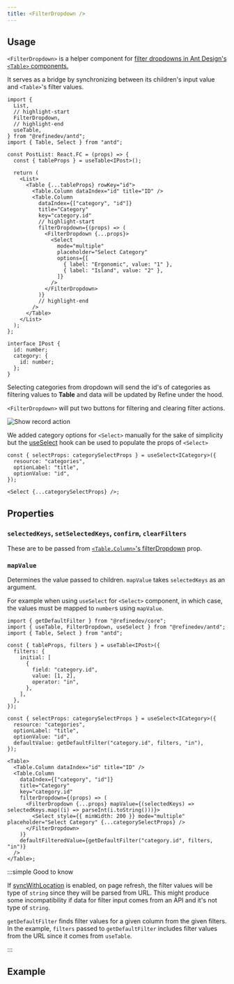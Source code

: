```yaml
---
title: <FilterDropdown />
---
```


## Usage

`<FilterDropdown>` is a helper component for [filter dropdowns in Ant Design's `<Table>` components.](https://ant.design/components/table/#components-table-demo-custom-filter-panel)

It serves as a bridge by synchronizing between its children's input value and `<Table>`'s filter values.

```tsx title="components/pages/postList.tsx"
import {
  List,
  // highlight-start
  FilterDropdown,
  // highlight-end
  useTable,
} from "@refinedev/antd";
import { Table, Select } from "antd";

const PostList: React.FC = (props) => {
  const { tableProps } = useTable<IPost>();

  return (
    <List>
      <Table {...tableProps} rowKey="id">
        <Table.Column dataIndex="id" title="ID" />
        <Table.Column
          dataIndex={["category", "id"]}
          title="Category"
          key="category.id"
          // highlight-start
          filterDropdown={(props) => (
            <FilterDropdown {...props}>
              <Select
                mode="multiple"
                placeholder="Select Category"
                options={[
                  { label: "Ergonomic", value: "1" },
                  { label: "Island", value: "2" },
                ]}
              />
            </FilterDropdown>
          )}
          // highlight-end
        />
      </Table>
    </List>
  );
};

interface IPost {
  id: number;
  category: {
    id: number;
  };
}
```

Selecting categories from dropdown will send the id's of categories as filtering values to **Table** and data will be updated by Refine under the hood.

`<FilterDropdown>` will put two buttons for filtering and clearing filter actions.

<Image src="https://refine.ams3.cdn.digitaloceanspaces.com/website/static/img/category_filter-dropdown.png" alt="Show record action" />

We added category options for `<Select>` manually for the sake of simplicity but the [useSelect](/docs/ui-integrations/ant-design/hooks/use-select) hook can be used to populate the props of `<Select>`

```tsx
const { selectProps: categorySelectProps } = useSelect<ICategory>({
  resource: "categories",
  optionLabel: "title",
  optionValue: "id",
});

<Select {...categorySelectProps} />;
```

## Properties

### `selectedKeys`, `setSelectedKeys`, `confirm`, `clearFilters`

These are to be passed from [`<Table.Column>`'s filterDropdown](https://ant.design/components/table/#Column) prop.

### `mapValue`

Determines the value passed to children. `mapValue` takes `selectedKeys` as an argument.

For example when using `useSelect` for `<Select>` component, in which case, the values must be mapped to `number`s using `mapValue`.

```tsx
import { getDefaultFilter } from "@refinedev/core";
import { useTable, FilterDropdown, useSelect } from "@refinedev/antd";
import { Table, Select } from "antd";

const { tableProps, filters } = useTable<IPost>({
  filters: {
    initial: [
      {
        field: "category.id",
        value: [1, 2],
        operator: "in",
      },
    ],
  },
});

const { selectProps: categorySelectProps } = useSelect<ICategory>({
  resource: "categories",
  optionLabel: "title",
  optionValue: "id",
  defaultValue: getDefaultFilter("category.id", filters, "in"),
});

<Table>
  <Table.Column dataIndex="id" title="ID" />
  <Table.Column
    dataIndex={["category", "id"]}
    title="Category"
    key="category.id"
    filterDropdown={(props) => (
      <FilterDropdown {...props} mapValue={(selectedKeys) => selectedKeys.map((i) => parseInt(i.toString()))}>
        <Select style={{ minWidth: 200 }} mode="multiple" placeholder="Select Category" {...categorySelectProps} />
      </FilterDropdown>
    )}
    defaultFilteredValue={getDefaultFilter("category.id", filters, "in")}
  />
</Table>;
```

:::simple Good to know

If [syncWithLocation](/docs/core/refine-component#syncwithlocation) is enabled, on page refresh, the filter values will be type of `string` since they will be parsed from URL. This might produce some incompatibility if data for filter input comes from an API and it's not type of `string`.

`getDefaultFilter` finds filter values for a given column from the given filters. In the example, `filters` passed to `getDefaultFilter` includes filter values from the URL since it comes from `useTable`.

:::

<PropsTable module="@refinedev/antd/FilterDropdown"/>

## Example

<CodeSandboxExample path="table-antd-use-table" />
